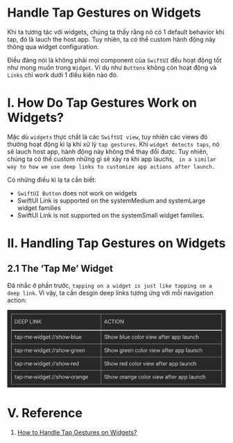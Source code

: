 # Handle Tap Gestures on Widgets

Khi ta tương tác với widgets, chúng ta thấy rằng nó có 1 default behavior khi tap, đó là lauch the host app. Tuy nhiên, ta có thể custom hành động này thông qua widget configuration.

Điều đáng nói là không phải mọi component của `SwiftUI` đều hoạt động tốt như mong muốn trong `Widget`. Ví dụ như `Buttons` không còn hoạt động và `Links` chỉ work dưới 1 điều kiện nào đó.

# I. How Do Tap Gestures Work on Widgets?

Mặc dù `widgets` thực chất là các `SwiftUI view`, tuy nhiên các views đó thường hoạt động kì lạ khi xử lý `tap gestures`. Khi `widget detects taps`, nó sẽ lauch host app, hành động này không thể thay đổi được. Tuy nhiên, chúng ta có thể custom những gì sẽ xảy ra khi app lauchs, ` in a similar way to how we use deep links to customize app actions after launch.`

Có những điều kì lạ ta cần biết:
- `SwiftUI Button` does not work on widgets
- SwiftUI Link is supported on the systemMedium and systemLarge widget families
- SwiftUI Link is not supported on the systemSmall widget families.

# II. Handling Tap Gestures on Widgets

## 2.1 The ‘Tap Me’ Widget

Đã nhắc ở phần trước, `tapping on a widget is just like tapping on a deep link`. Vì vậy, ta cần desgin deep links tương ứng với mỗi navigation action:

![](images/design_deeplink.png)




# V. Reference

1. [How to Handle Tap Gestures on Widgets?](https://swiftsenpai.com/development/widget-tap-gestures/?fbclid=IwAR2mHmqx7A5ecNio-vqI-jLwaSDhzF8eSE1xl0_TzzSSno51SHbi4XgsqbU)